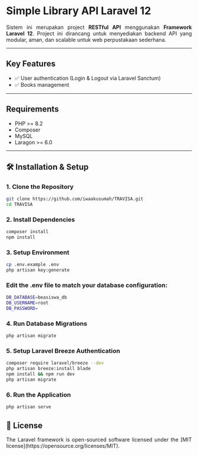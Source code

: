 # Simple Library API Laravel 12

<p style="text-align: justify;">
Sistem ini merupakan project <strong>RESTful API</strong> menggunakan <strong>Framework Laravel 12</strong>. Project ini dirancang untuk menyediakan backend API yang modular, aman, dan scalable untuk web perpustakaan sederhana.
</p>

---

## Key Features

- ✅ User authentication (Login & Logout via Laravel Sanctum)
- ✅ Books management

---

## Requirements

- PHP >= 8.2
- Composer
- MySQL
- Laragon >= 6.0

---

## 🛠️ Installation & Setup

### 1. Clone the Repository
```bash
git clone https://github.com/iwaakusumah/TRAVISA.git
cd TRAVISA
```

### 2. Install Dependencies
```bash
composer install
npm install
```

### 3. Setup Environment
```bash
cp .env.example .env
php artisan key:generate
```

### Edit the .env file to match your database configuration:
```bash
DB_DATABASE=beasiswa_db
DB_USERNAME=root
DB_PASSWORD=
```

### 4. Run Database Migrations
```bash
php artisan migrate
```

### 5. Setup Laravel Breeze Authentication
```bash
composer require laravel/breeze --dev
php artisan breeze:install blade
npm install && npm run dev
php artisan migrate
```

### 6. Run the Application
```bash
php artisan serve
```

## 📄 License
<p style="text-align: justify;">
The Laravel framework is open-sourced software licensed under the [MIT license](https://opensource.org/licenses/MIT).
</p>